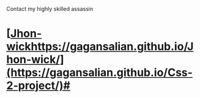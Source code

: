 Contact my highly skilled assassin
# [[Jhon-wick](https://gagansalian.github.io/Jhon-wick/#)https://gagansalian.github.io/Jhon-wick/](https://gagansalian.github.io/Css-2-project/)#
